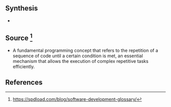 ## Synthesis
- 
## Source [^1]
- A fundamental programming concept that refers to the repetition of a sequence of code until a certain condition is met, an essential mechanism that allows the execution of complex repetitive tasks efficiently.
## References

[^1]: https://spdload.com/blog/software-development-glossary/